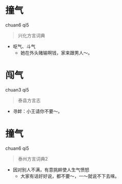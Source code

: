 # 撞气
chuan6 qi5
> 兴化方言词典
- 呕气、斗气
  - 她在外头赌输啊钱，家来跟男人～。

# 闯气
chuan3 qi5
> 泰县方言志
- 寻衅：小王请你不要～。

# 撞气
chuan6 qi5
> 泰州方言词典2
- 因对别人不满，有意挑衅使人生气愤怒
  - 大家有话好好说，都不要～，一～就说不下去唻。
